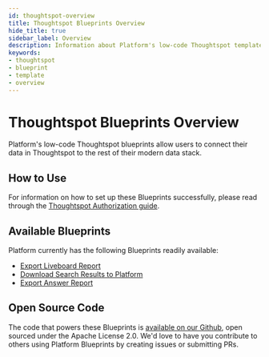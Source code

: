 ```yaml
---
id: thoughtspot-overview
title: Thoughtspot Blueprints Overview
hide_title: true
sidebar_label: Overview
description: Information about Platform's low-code Thoughtspot templates.
keywords:
- thoughtspot
- blueprint
- template
- overview
---
```


# Thoughtspot Blueprints Overview

Platform's low-code Thoughtspot blueprints allow users to connect their data in Thoughtspot to the rest of their modern data stack.


## How to Use
For information on how to set up these Blueprints successfully, please read through the [Thoughtspot Authorization guide](thoughtspot-authorization.md).


## Available Blueprints
Platform currently has the following Blueprints readily available: 
- [Export Liveboard Report](thoughtspot-export-liveboard-report.md)
- [Download Search Results to Platform](thoughtspot-download-search-results-to-csv.md)
- [Export Answer Report](thoughtspot-export-answer-report.md)

## Open Source Code
The code that powers these Blueprints is [available on our Github](https://github.com/shipyardapp/shipyard-blueprints/tree/main/shipyard_blueprints/thoughtspot), open sourced under the Apache License 2.0. We'd love to have you contribute to others using Platform Blueprints by creating issues or submitting PRs.
